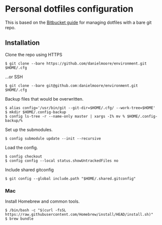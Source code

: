 # Personal dotfiles configuration

This is based on the [Bitbucket guide][] for managing dotfiles with a bare git repo.

[Bitbucket guide]: https://www.atlassian.com/git/tutorials/dotfiles

## Installation

Clone the repo using HTTPS

```
$ git clone --bare https://github.com/danielmoore/environment.git $HOME/.cfg
```

...or SSH

```
$ git clone --bare git@github.com:danielmoore/environment.git $HOME/.cfg
```

Backup files that would be overwritten.

```
$ alias config='/usr/bin/git --git-dir=$HOME/.cfg/ --work-tree=$HOME'
$ mkdir $HOME/.config-backup
$ config ls-tree -r --name-only master | xargs -I% mv % $HOME/.config-backup/%
```

Set up the submodules.

```
$ config submodule update --init --recursive
```

Load the config.

```
$ config checkout
$ config config --local status.showUntrackedFiles no
```

Include shared gitconfig

```
$ git config --global include.path "$HOME/.shared.gitconfig"
```

### Mac

Install Homebrew and common tools.

```
$ /bin/bash -c "$(curl -fsSL https://raw.githubusercontent.com/Homebrew/install/HEAD/install.sh)"
$ brew bundle
```
